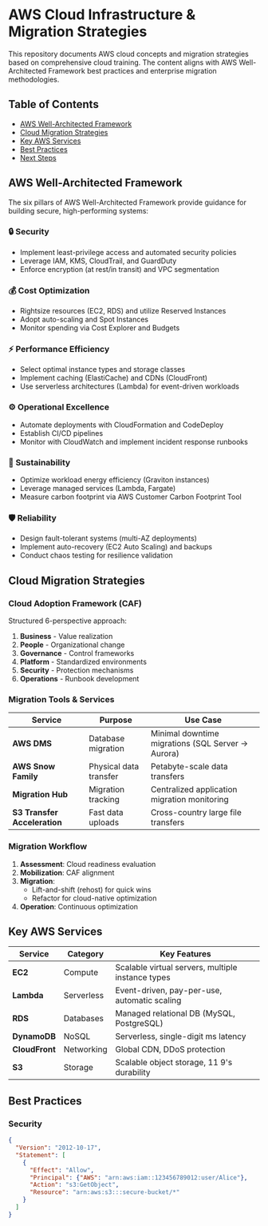 # AWS Cloud Infrastructure & Migration Strategies

This repository documents AWS cloud concepts and migration strategies based on comprehensive cloud training. The content aligns with AWS Well-Architected Framework best practices and enterprise migration methodologies.

## Table of Contents
- [AWS Well-Architected Framework](#aws-well-architected-framework)
- [Cloud Migration Strategies](#cloud-migration-strategies)
- [Key AWS Services](#key-aws-services)
- [Best Practices](#best-practices)
- [Next Steps](#next-steps)

## AWS Well-Architected Framework

The six pillars of AWS Well-Architected Framework provide guidance for building secure, high-performing systems:

### 🔒 Security
- Implement least-privilege access and automated security policies
- Leverage IAM, KMS, CloudTrail, and GuardDuty
- Enforce encryption (at rest/in transit) and VPC segmentation

### 💰 Cost Optimization
- Rightsize resources (EC2, RDS) and utilize Reserved Instances
- Adopt auto-scaling and Spot Instances
- Monitor spending via Cost Explorer and Budgets

### ⚡ Performance Efficiency
- Select optimal instance types and storage classes
- Implement caching (ElastiCache) and CDNs (CloudFront)
- Use serverless architectures (Lambda) for event-driven workloads

### ⚙️ Operational Excellence
- Automate deployments with CloudFormation and CodeDeploy
- Establish CI/CD pipelines
- Monitor with CloudWatch and implement incident response runbooks

### 🌱 Sustainability
- Optimize workload energy efficiency (Graviton instances)
- Leverage managed services (Lambda, Fargate)
- Measure carbon footprint via AWS Customer Carbon Footprint Tool

### 🛡️ Reliability
- Design fault-tolerant systems (multi-AZ deployments)
- Implement auto-recovery (EC2 Auto Scaling) and backups
- Conduct chaos testing for resilience validation

## Cloud Migration Strategies

### Cloud Adoption Framework (CAF)
Structured 6-perspective approach:
1. **Business** - Value realization
2. **People** - Organizational change
3. **Governance** - Control frameworks
4. **Platform** - Standardized environments
5. **Security** - Protection mechanisms
6. **Operations** - Runbook development

### Migration Tools & Services
| Service | Purpose | Use Case |
|---------|---------|----------|
| **AWS DMS** | Database migration | Minimal downtime migrations (SQL Server → Aurora) |
| **AWS Snow Family** | Physical data transfer | Petabyte-scale data transfers |
| **Migration Hub** | Migration tracking | Centralized application migration monitoring |
| **S3 Transfer Acceleration** | Fast data uploads | Cross-country large file transfers |

### Migration Workflow
1. **Assessment**: Cloud readiness evaluation
2. **Mobilization**: CAF alignment
3. **Migration**: 
   - Lift-and-shift (rehost) for quick wins
   - Refactor for cloud-native optimization
4. **Operation**: Continuous optimization

## Key AWS Services

| Service | Category | Key Features |
|---------|----------|--------------|
| **EC2** | Compute | Scalable virtual servers, multiple instance types |
| **Lambda** | Serverless | Event-driven, pay-per-use, automatic scaling |
| **RDS** | Databases | Managed relational DB (MySQL, PostgreSQL) |
| **DynamoDB** | NoSQL | Serverless, single-digit ms latency |
| **CloudFront** | Networking | Global CDN, DDoS protection |
| **S3** | Storage | Scalable object storage, 11 9's durability |

## Best Practices

### Security
```json
{
  "Version": "2012-10-17",
  "Statement": [
    {
      "Effect": "Allow",
      "Principal": {"AWS": "arn:aws:iam::123456789012:user/Alice"},
      "Action": "s3:GetObject",
      "Resource": "arn:aws:s3:::secure-bucket/*"
    }
  ]
}
